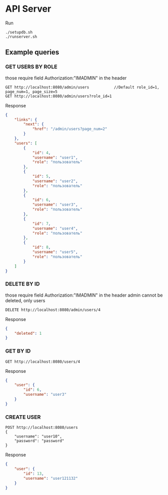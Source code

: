 # API Server

Run

```console
./setupdb.sh
./runserver.sh
```

## Example queries
### GET USERS BY ROLE
those require field Authorization:"IMADMIN" in the header
```
GET http://localhost:8080/admin/users           //Default role_id=1, page_num=1, page_size=5
GET http://localhost:8080/admin/users?role_id=1
```
Response 
```json
{
    "links": {
        "next": {
            "href": "/admin/users?page_num=2"
        }
    },
    "users": [
        {
            "id": 4,
            "username": "user1",
            "role": "пользователь"
        },
        {
            "id": 5,
            "username": "user2",
            "role": "пользователь"
        },
        {
            "id": 6,
            "username": "user3",
            "role": "пользователь"
        },
        {
            "id": 7,
            "username": "user4",
            "role": "пользователь"
        },
        {
            "id": 8,
            "username": "user5",
            "role": "пользователь"
        }
    ]
}
```


### DELETE BY ID
those require field Authorization:"IMADMIN" in the header
admin cannot be deleted, only users
```
DELETE http://localhost:8080/admin/users/4
```
Response 
```json
{
    "deleted": 1
}
```


### GET BY ID
```
GET http://localhost:8080/users/4
```
Response 
```json
{
    "user": {
        "id": 6,
        "username": "user3"
    }
}
```

### CREATE USER
```
POST http://localhost:8080/users
{
    "username": "user10",
    "password": "password"
}
```
Response 
```json
{
    "user": {
        "id": 13,
        "username": "user121132"
    }
}
```





